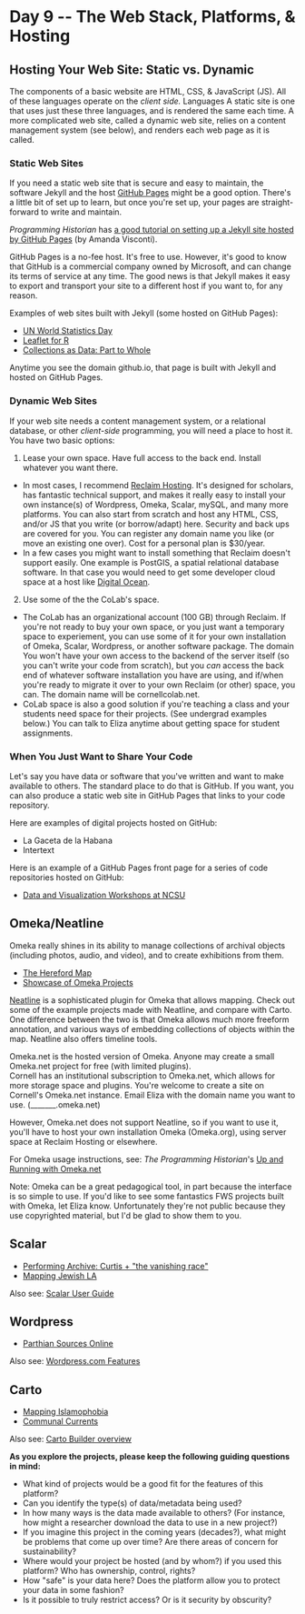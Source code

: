 # Day 9 -- The Web Stack, Platforms, & Hosting

## Hosting Your Web Site: Static vs. Dynamic  

The components of a basic website are HTML, CSS, & JavaScript (JS). All of these languages operate on the *client side.* Languages  A static site is one that uses just these three languages, and is rendered the same each time. A more complicated web site, called a dynamic web site, relies on a content management system (see below), and renders each web page as it is called. 

### Static Web Sites 

If you need a static web site that is secure and easy to maintain, the software Jekyll and the host [GitHub Pages](https://pages.github.com/) might be a good option. There's a little bit of set up to learn, but once you're set up, your pages are straight-forward to write and maintain. 

*Programming Historian* has [a good tutorial on setting up a Jekyll site hosted by GitHub Pages](https://programminghistorian.org/en/lessons/building-static-sites-with-jekyll-github-pages) (by Amanda Visconti).  

GitHub Pages is a no-fee host. It's free to use. However, it's good to know that GitHub is a commercial company owned by Microsoft, and can change its terms of service at any time. The good news is that Jekyll makes it easy to export and transport your site to a different host if you want to, for any reason. 

Examples of web sites built with Jekyll (some hosted on GitHub Pages):  
* [UN World Statistics Day](https://worldstatisticsday.org/)  
* [Leaflet for R](https://rstudio.github.io/leaflet/)  
* [Collections as Data: Part to Whole](https://collectionsasdata.github.io/part2whole/)  

Anytime you see the domain github.io, that page is built with Jekyll and hosted on GitHub Pages.

### Dynamic Web Sites  

If your web site needs a content management system, or a relational database, or other *client-side* programming, you will need a place to host it. You have two basic options:

1. Lease your own space. Have full access to the back end. Install whatever you want there.  
  * In most cases, I recommend [Reclaim Hosting](https://reclaimhosting.com/shared-hosting/). It's designed for scholars, has fantastic technical support, and makes it really easy to install your own instance(s) of Wordpress, Omeka, Scalar, mySQL, and many more platforms. You can also start from scratch and host any HTML, CSS, and/or JS that you write (or borrow/adapt) here. Security and back ups are covered for you. You can register any domain name you like (or move an existing one over). Cost for a personal plan is $30/year. 
  * In a few cases you might want to install something that Reclaim doesn't support easily. One example is PostGIS, a spatial relational database software. In that case you would need to get some developer cloud space at a host like [Digital Ocean](https://www.digitalocean.com/).  
  
2. Use some of the the CoLab's space.  
  * The CoLab has an organizational account (100 GB) through Reclaim. If you're not ready to buy your own space, or you just want a temporary space to experiement, you can use some of it for your own installation of Omeka, Scalar, Wordpress, or another software package. The domain You won't have your own access to the backend of the server itself (so you can't write your code from scratch), but you *can* access the back end of whatever software installation you have are using, and if/when you're ready to migrate it over to your own Reclaim (or other) space, you can. The domain name will be cornellcolab.net. 
  * CoLab space is also a good solution if you're teaching a class and your students need space for their projects. (See undergrad examples below.) You can talk to Eliza anytime about getting space for student assignments.  
  
### When You Just Want to Share Your Code  

Let's say you have data or software that you've written and want to make available to others. The standard place to do that is GitHub. If you want, you can also produce a static web site in GitHub Pages that links to your code repository.  

Here are examples of digital projects hosted on GitHub:  
* La Gaceta de la Habana  
* Intertext  

Here is an example of a GitHub Pages front page for a series of code repositories hosted on GitHub:  
* [Data and Visualization Workshops at NCSU](https://ncsu-libraries.github.io/data-viz-workshops/)  



## Omeka/Neatline
Omeka really shines in its ability to manage collections of archival objects (including photos, audio, and video), and to create exhibitions from them. 

* [The Hereford Map](http://historiacartarum.org/john-mandeville-and-the-hereford-map-2/what-are-you/)
* [Showcase of Omeka Projects](http://info.omeka.net/showcase/)

[Neatline](http://neatline.org) is a sophisticated plugin for Omeka that allows mapping. Check out some of the example projects made with Neatline, and compare with Carto. One difference between the two is that Omeka allows much more freeform annotation, and various ways of embedding collections of objects within the map. Neatline also offers timeline tools.

Omeka.net is the hosted version of Omeka. Anyone may create a small Omeka.net project for free (with limited plugins).  
Cornell has an institutional subscription to Omeka.net, which allows for more storage space and plugins. You're welcome to create a site on Cornell's Omeka.net instance. Email Eliza with the domain name you want to use. (_______.omeka.net)

However, Omeka.net does not support Neatline, so if you want to use it, you'll have to host your own installation Omeka (Omeka.org), using server space at Reclaim Hosting or elsewhere. 

For Omeka usage instructions, see: *The Programming Historian*'s [Up and Running with Omeka.net](https://programminghistorian.org/en/lessons/up-and-running-with-omeka)

Note: Omeka can be a great pedagogical tool, in part because the interface is so simple to use. If you'd like to see some fantastics FWS projects built with Omeka, let Eliza know. Unfortunately they're not public because they use copyrighted material, but I'd be glad to show them to you.

## Scalar
* [Performing Archive: Curtis + "the vanishing race"](http://scalar.usc.edu/works/performingarchive/index)
* [Mapping Jewish LA](http://www.mappingjewishla.org/)

Also see: [Scalar User Guide](http://scalar.usc.edu/works/guide2/index)

## Wordpress
* [Parthian Sources Online](http://parthiansources.com/)

Also see: [Wordpress.com Features](https://en.wordpress.com/features/)

## Carto
* [Mapping Islamophobia](http://mappingislamophobia.org/)
* [Communal Currents](https://communalcurrents.org/)

Also see: [Carto Builder overview](https://carto.com/builder/)



**As you explore the projects, please keep the following guiding questions in mind:**


* What kind of projects would be a good fit for the features of this platform?
* Can you identify the type(s) of data/metadata being used? 
* In how many ways is the data made available to others? (For instance, how might a researcher download the data to use in a new project?)
* If you imagine this project in the coming years (decades?), what might be problems that come up over time? Are there areas of concern for sustainability?
* Where would your project be hosted (and by whom?) if you used this platform? Who has ownership, control, rights?
* How "safe" is your data here? Does the platform allow you to protect your data in some fashion?
* Is it possible to truly restrict access? Or is it security by obscurity? 
